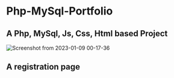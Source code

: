 # Php-MySql-Portfolio
## A Php, MySql, Js, Css, Html based Project

![Screenshot from 2023-01-09 00-17-36](https://user-images.githubusercontent.com/46927702/211222241-af99e315-8394-4b72-9757-392259d66122.png)

## A registration page

